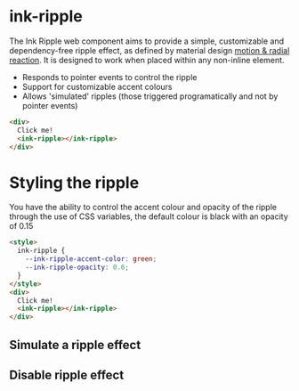 # ink-ripple

The Ink Ripple web component aims to provide a simple, customizable and dependency-free ripple effect, as defined by material design [motion & radial reaction](https://material.io/guidelines/motion/choreography.html#choreography-radial-reaction). It is designed to work when placed within any non-inline element.

- Responds to pointer events to control the ripple
- Support for customizable accent colours
- Allows 'simulated' ripples (those triggered programatically and not by pointer events)

<!--
```
<custom-element-demo>
  <template>
    <link rel="stylesheet" href="demo/styles.css">
    <script src="../webcomponentsjs/webcomponents-lite.js"></script>
    <script src="ink-ripple.js"></script>
    <next-code-block></next-code-block>
  </template>
</custom-element-demo>
```
-->
```html
<div>
  Click me!
  <ink-ripple></ink-ripple>
</div>
```

# Styling the ripple

You have the ability to control the accent colour and opacity of the ripple through the use of CSS variables, the default colour is black with an opacity of 0.15

<!--
```
<custom-element-demo>
  <template>
    <link rel="stylesheet" href="demo/styles.css">
    <script src="../webcomponentsjs/webcomponents-lite.js"></script>
    <script src="ink-ripple.js"></script>
    <next-code-block></next-code-block>
  </template>
</custom-element-demo>
```
-->
```html
<style>
  ink-ripple {
    --ink-ripple-accent-color: green;
    --ink-ripple-opacity: 0.6;
  }
</style>
<div>
  Click me!
  <ink-ripple></ink-ripple>
</div>
```

## Simulate a ripple effect

## Disable  ripple effect